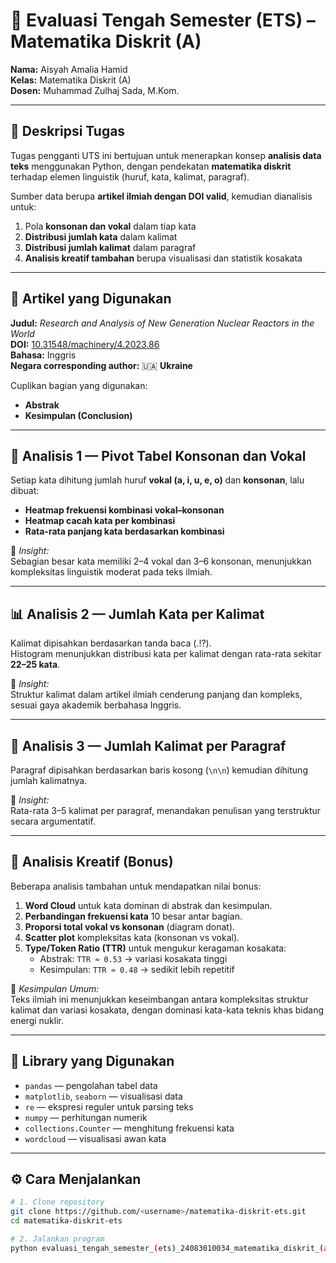 # 🧮 Evaluasi Tengah Semester (ETS) – Matematika Diskrit (A)
**Nama:** Aisyah Amalia Hamid  
**Kelas:** Matematika Diskrit (A)  
**Dosen:** Muhammad Zulhaj Sada, M.Kom.  

---

## 📘 Deskripsi Tugas
Tugas pengganti UTS ini bertujuan untuk menerapkan konsep **analisis data teks** menggunakan Python, dengan pendekatan **matematika diskrit** terhadap elemen linguistik (huruf, kata, kalimat, paragraf).  

Sumber data berupa **artikel ilmiah dengan DOI valid**, kemudian dianalisis untuk:
1. Pola **konsonan dan vokal** dalam tiap kata  
2. **Distribusi jumlah kata** dalam kalimat  
3. **Distribusi jumlah kalimat** dalam paragraf  
4. **Analisis kreatif tambahan** berupa visualisasi dan statistik kosakata

---

## 📰 Artikel yang Digunakan
**Judul:** *Research and Analysis of New Generation Nuclear Reactors in the World*  
**DOI:** [10.31548/machinery/4.2023.86](https://doi.org/10.31548/machinery/4.2023.86)  
**Bahasa:** Inggris  
**Negara corresponding author:** 🇺🇦 **Ukraine**

Cuplikan bagian yang digunakan:
- **Abstrak**
- **Kesimpulan (Conclusion)**

---

## 🧩 Analisis 1 — Pivot Tabel Konsonan dan Vokal
Setiap kata dihitung jumlah huruf **vokal (a, i, u, e, o)** dan **konsonan**, lalu dibuat:
- **Heatmap frekuensi kombinasi vokal–konsonan**
- **Heatmap cacah kata per kombinasi**
- **Rata-rata panjang kata berdasarkan kombinasi**

🔹 *Insight:*  
Sebagian besar kata memiliki 2–4 vokal dan 3–6 konsonan, menunjukkan kompleksitas linguistik moderat pada teks ilmiah.

---

## 📊 Analisis 2 — Jumlah Kata per Kalimat
Kalimat dipisahkan berdasarkan tanda baca (.!?).  
Histogram menunjukkan distribusi kata per kalimat dengan rata-rata sekitar **22–25 kata**.

🔹 *Insight:*  
Struktur kalimat dalam artikel ilmiah cenderung panjang dan kompleks, sesuai gaya akademik berbahasa Inggris.

---

## 🧱 Analisis 3 — Jumlah Kalimat per Paragraf
Paragraf dipisahkan berdasarkan baris kosong (`\n\n`) kemudian dihitung jumlah kalimatnya.

🔹 *Insight:*  
Rata-rata 3–5 kalimat per paragraf, menandakan penulisan yang terstruktur secara argumentatif.

---

## 🌈 Analisis Kreatif (Bonus)
Beberapa analisis tambahan untuk mendapatkan nilai bonus:
1. **Word Cloud** untuk kata dominan di abstrak dan kesimpulan.  
2. **Perbandingan frekuensi kata** 10 besar antar bagian.  
3. **Proporsi total vokal vs konsonan** (diagram donat).  
4. **Scatter plot** kompleksitas kata (konsonan vs vokal).  
5. **Type/Token Ratio (TTR)** untuk mengukur keragaman kosakata:
   - Abstrak: `TTR ≈ 0.53` → variasi kosakata tinggi  
   - Kesimpulan: `TTR ≈ 0.48` → sedikit lebih repetitif  

🔹 *Kesimpulan Umum:*  
Teks ilmiah ini menunjukkan keseimbangan antara kompleksitas struktur kalimat dan variasi kosakata, dengan dominasi kata-kata teknis khas bidang energi nuklir.

---

## 🧠 Library yang Digunakan
- `pandas` — pengolahan tabel data  
- `matplotlib`, `seaborn` — visualisasi data  
- `re` — ekspresi reguler untuk parsing teks  
- `numpy` — perhitungan numerik  
- `collections.Counter` — menghitung frekuensi kata  
- `wordcloud` — visualisasi awan kata  

---

## ⚙️ Cara Menjalankan
```bash
# 1. Clone repository
git clone https://github.com/<username>/matematika-diskrit-ets.git
cd matematika-diskrit-ets

# 2. Jalankan program
python evaluasi_tengah_semester_(ets)_24083010034_matematika_diskrit_(aisyah_amalia_hamid).py
